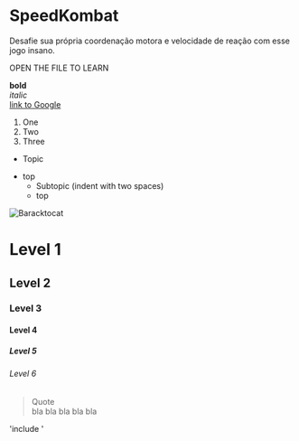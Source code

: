# SpeedKombat
Desafie sua própria coordenação motora e velocidade de reação com esse jogo insano.

OPEN THE FILE TO LEARN


**bold**   
*italic*    
[link to Google](https://google.com)   

1. One    
2. Two    
3. Three     

- Topic
* top    
  - Subtopic   (indent with two spaces)
  * top 
  

![Baracktocat](https://octodex.github.com/images/baracktocat.jpg)

# Level 1
## Level 2
### Level 3
#### Level 4
##### Level 5
###### Level 6

> Quote    
> bla bla bla bla bla

'include <inline code block>'
